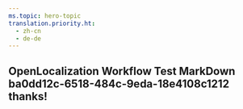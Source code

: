 ```yaml
---
ms.topic: hero-topic
translation.priority.ht: 
  - zh-cn
  - de-de
---
```

## OpenLocalization Workflow Test MarkDown ba0dd12c-6518-484c-9eda-18e4108c1212 thanks!
